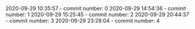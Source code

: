 2020-09-29 10:35:57 - commit number: 0
2020-09-29 14:54:36 - commit number: 1
2020-09-29 15:25:45 - commit number: 2
2020-09-29 20:44:37 - commit number: 3
2020-09-29 23:28:04 - commit number: 4
